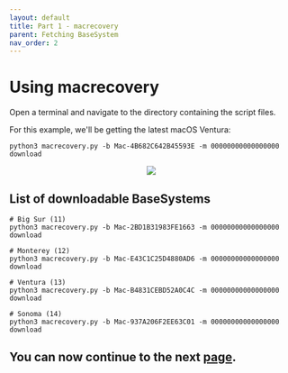 ```yaml
---
layout: default
title: Part 1 - macrecovery
parent: Fetching BaseSystem
nav_order: 2
---
```


# Using macrecovery

Open a terminal and navigate to the directory containing the script files.

For this example, we'll be getting the latest macOS Ventura:

``python3 macrecovery.py -b Mac-4B682C642B45593E -m 00000000000000000 download``

<p align="center">
  <img src="../../assets/macrecovery.png">
</p>

## List of downloadable BaseSystems

```
# Big Sur (11)
python3 macrecovery.py -b Mac-2BD1B31983FE1663 -m 00000000000000000 download

# Monterey (12)
python3 macrecovery.py -b Mac-E43C1C25D4880AD6 -m 00000000000000000 download

# Ventura (13)
python3 macrecovery.py -b Mac-B4831CEBD52A0C4C -m 00000000000000000 download

# Sonoma (14)
python3 macrecovery.py -b Mac-937A206F2EE63C01 -m 00000000000000000 download
```

## You can now continue to the next <a href="02-addingtoOC.html">page</a>.
